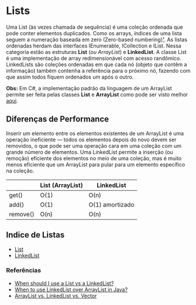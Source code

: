 # Lists
Uma List (às vezes chamada de sequência) é uma coleção ordenada que pode conter elementos duplicados. Como os arrays, índices de uma lista seguem a numeração baseada em zero (Zero-based numbering)[¹](https://en.wikipedia.org/wiki/Zero-based_numbering). As listas ordenadas herdam das interfaces IEnumerable, ICollection e IList. Nessa categoria estão as estruturas **List** (*ou ArrayList*) e **LinkedList**.  A classe List é uma implementação de array redimensionável com acesso randômico. LinkedLists são coleções ordenadas em que cada nó (objeto que contêm a informação) também contenha a referência para o próximo nó, fazendo com que assim todos fiquem ordenados um após o outro.

**Obs:** Em C#, a implementação padrão da linguagem de um ArrayList permite ser feita pelas classes **List** e **ArrayList** como pode ser visto melhor [aqui](https://stackoverflow.com/a/50736397).

## Diferenças de Performance
Inserir um elemento entre os elementos existentes de um ArrayList é uma operação ineficiente — todos os elementos depois do novo devem ser removidos, o que pode ser uma operação cara em uma coleção com um grande número de elementos. Uma LinkedList permite a inserção (ou remoção) eficiente dos elementos no meio de uma coleção, mas é muito menos eficiente que um ArrayList para pular para um elemento específico na coleção.

|          | List (ArrayList)| LinkedList      |
|----------|-----------------|-----------------|
| get()    | O(1)            | O(n)            |
| add()    | O(1)            | O(1) amortizado |
| remove() | O(n)            | O(n)            |

## Indice de Listas
- [List](https://github.com/Camilotk/aprendendo_csharp/tree/master/Data%20Structures/Lists/ArrayList)
- [LinkedList](https://github.com/Camilotk/aprendendo_csharp/tree/master/Data%20Structures/Lists/LinkedList)

### Referências
- [When should I use a List vs a LinkedList?](https://stackoverflow.com/a/169983)
- [When to use LinkedList over ArrayList in Java?](https://stackoverflow.com/questions/322715/when-to-use-linkedlist-over-arraylist-in-java)
- [ArrayList vs. LinkedList vs. Vector](https://www.programcreek.com/2013/03/arraylist-vs-linkedlist-vs-vector/)
